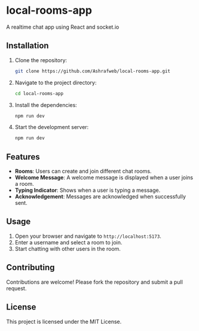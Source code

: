 # local-rooms-app

A realtime chat app using React and socket.io

## Installation

1. Clone the repository:
   ```bash
   git clone https://github.com/Ashrafweb/local-rooms-app.git
   ```
2. Navigate to the project directory:
   ```bash
   cd local-rooms-app
   ```
3. Install the dependencies:
   ```bash
   npm run dev
   ```
4. Start the development server:
   ```bash
   npm run dev
   ```

## Features

- **Rooms**: Users can create and join different chat rooms.
- **Welcome Message**: A welcome message is displayed when a user joins a room.
- **Typing Indicator**: Shows when a user is typing a message.
- **Acknowledgement**: Messages are acknowledged when successfully sent.

## Usage

1. Open your browser and navigate to `http://localhost:5173`.
2. Enter a username and select a room to join.
3. Start chatting with other users in the room.

## Contributing

Contributions are welcome! Please fork the repository and submit a pull request.

## License

This project is licensed under the MIT License.

